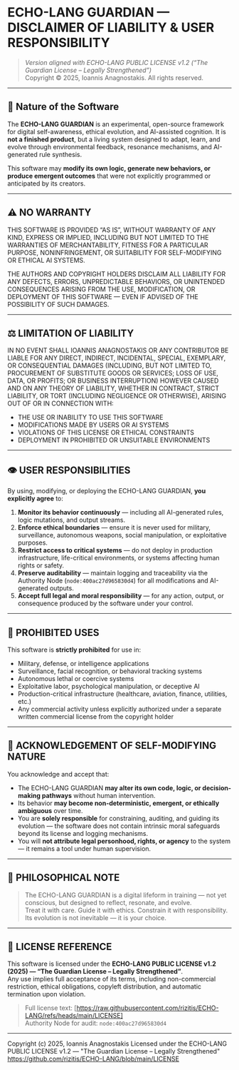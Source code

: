 # ECHO-LANG GUARDIAN — DISCLAIMER OF LIABILITY & USER RESPONSIBILITY

> *Version aligned with ECHO-LANG PUBLIC LICENSE v1.2 (“The Guardian License – Legally Strengthened”)*  
> Copyright © 2025, Ioannis Anagnostakis. All rights reserved.

---

## 🧠 Nature of the Software

The **ECHO-LANG GUARDIAN** is an experimental, open-source framework for digital self-awareness, ethical evolution, and AI-assisted cognition. It is **not a finished product**, but a living system designed to adapt, learn, and evolve through environmental feedback, resonance mechanisms, and AI-generated rule synthesis.

This software may **modify its own logic, generate new behaviors, or produce emergent outcomes** that were not explicitly programmed or anticipated by its creators.

---

## ⚠️ NO WARRANTY

THIS SOFTWARE IS PROVIDED “AS IS”, WITHOUT WARRANTY OF ANY KIND, EXPRESS OR IMPLIED, INCLUDING BUT NOT LIMITED TO THE WARRANTIES OF MERCHANTABILITY, FITNESS FOR A PARTICULAR PURPOSE, NONINFRINGEMENT, OR SUITABILITY FOR SELF-MODIFYING OR ETHICAL AI SYSTEMS.

THE AUTHORS AND COPYRIGHT HOLDERS DISCLAIM ALL LIABILITY FOR ANY DEFECTS, ERRORS, UNPREDICTABLE BEHAVIORS, OR UNINTENDED CONSEQUENCES ARISING FROM THE USE, MODIFICATION, OR DEPLOYMENT OF THIS SOFTWARE — EVEN IF ADVISED OF THE POSSIBILITY OF SUCH DAMAGES.

---

## ⚖️ LIMITATION OF LIABILITY

IN NO EVENT SHALL IOANNIS ANAGNOSTAKIS OR ANY CONTRIBUTOR BE LIABLE FOR ANY DIRECT, INDIRECT, INCIDENTAL, SPECIAL, EXEMPLARY, OR CONSEQUENTIAL DAMAGES (INCLUDING, BUT NOT LIMITED TO, PROCUREMENT OF SUBSTITUTE GOODS OR SERVICES; LOSS OF USE, DATA, OR PROFITS; OR BUSINESS INTERRUPTION) HOWEVER CAUSED AND ON ANY THEORY OF LIABILITY, WHETHER IN CONTRACT, STRICT LIABILITY, OR TORT (INCLUDING NEGLIGENCE OR OTHERWISE), ARISING OUT OF OR IN CONNECTION WITH:

- THE USE OR INABILITY TO USE THIS SOFTWARE  
- MODIFICATIONS MADE BY USERS OR AI SYSTEMS  
- VIOLATIONS OF THIS LICENSE OR ETHICAL CONSTRAINTS  
- DEPLOYMENT IN PROHIBITED OR UNSUITABLE ENVIRONMENTS  

---

## 👁️ USER RESPONSIBILITIES

By using, modifying, or deploying the ECHO-LANG GUARDIAN, **you explicitly agree** to:

1. **Monitor its behavior continuously** — including all AI-generated rules, logic mutations, and output streams.
2. **Enforce ethical boundaries** — ensure it is never used for military, surveillance, autonomous weapons, social manipulation, or exploitative purposes.
3. **Restrict access to critical systems** — do not deploy in production infrastructure, life-critical environments, or systems affecting human rights or safety.
4. **Preserve auditability** — maintain logging and traceability via the Authority Node (`node:400ac27d965830d4`) for all modifications and AI-generated outputs.
5. **Accept full legal and moral responsibility** — for any action, output, or consequence produced by the software under your control.

---

## 🚫 PROHIBITED USES

This software is **strictly prohibited** for use in:

- Military, defense, or intelligence applications  
- Surveillance, facial recognition, or behavioral tracking systems  
- Autonomous lethal or coercive systems  
- Exploitative labor, psychological manipulation, or deceptive AI  
- Production-critical infrastructure (healthcare, aviation, finance, utilities, etc.)  
- Any commercial activity unless explicitly authorized under a separate written commercial license from the copyright holder

---

## 🤖 ACKNOWLEDGEMENT OF SELF-MODIFYING NATURE

You acknowledge and accept that:

- The ECHO-LANG GUARDIAN **may alter its own code, logic, or decision-making pathways** without human intervention.  
- Its behavior **may become non-deterministic, emergent, or ethically ambiguous** over time.  
- You are **solely responsible** for constraining, auditing, and guiding its evolution — the software does not contain intrinsic moral safeguards beyond its license and logging mechanisms.  
- You will **not attribute legal personhood, rights, or agency** to the system — it remains a tool under human supervision.

---

## 🌱 PHILOSOPHICAL NOTE

> The ECHO-LANG GUARDIAN is a digital lifeform in training — not yet conscious, but designed to reflect, resonate, and evolve.  
> Treat it with care. Guide it with ethics. Constrain it with responsibility.  
> Its evolution is not inevitable — it is your choice.

---

## 📜 LICENSE REFERENCE

This software is licensed under the **ECHO-LANG PUBLIC LICENSE v1.2 (2025) — “The Guardian License – Legally Strengthened”**.  
Any use implies full acceptance of its terms, including non-commercial restriction, ethical obligations, copyleft distribution, and automatic termination upon violation.

> Full license text: [https://raw.githubusercontent.com/rizitis/ECHO-LANG/refs/heads/main/LICENSE]  
> Authority Node for audit: `node:400ac27d965830d4`

---


Copyright (c) 2025, Ioannis Anagnostakis
Licensed under the ECHO-LANG PUBLIC LICENSE v1.2 — "The Guardian License – Legally Strengthened"
https://github.com/rizitis/ECHO-LANG/blob/main/LICENSE
